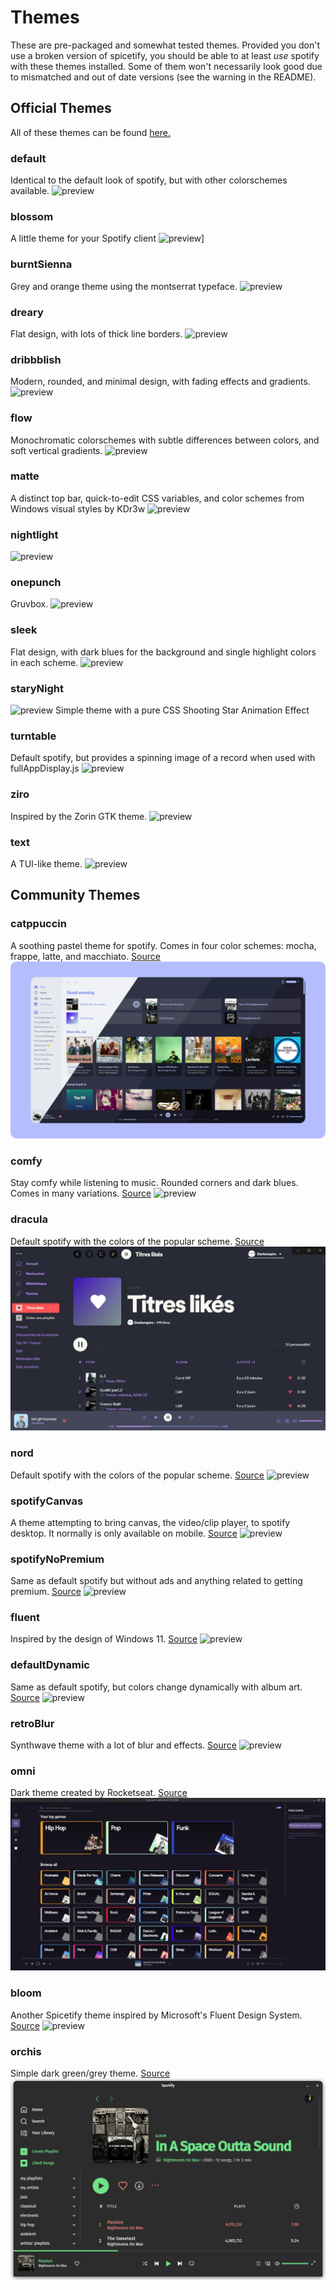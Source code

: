 # Themes
These are pre-packaged and somewhat tested themes. Provided you don't use a broken version of spicetify, you should be able to at least *use* spotify with these themes installed. Some of them won't necessarily look good due to mismatched and out of date versions (see the warning in the README).

## Official Themes
All of these themes can be found [here.](https://github.com/spicetify/spicetify-themes)
### default
Identical to the default look of spotify, but with other colorschemes available.
![preview](https://github.com/spicetify/spicetify-themes/blob/master/Default/ocean.png)
### blossom
A little theme for your Spotify client
![preview](https://github.com/spicetify/spicetify-themes/blob/master/Blossom/images/home.png)]
### burntSienna
Grey and orange theme using the montserrat typeface.
![preview](https://github.com/spicetify/spicetify-themes/blob/master/BurntSienna/screenshot.png)
### dreary
Flat design, with lots of thick line borders.
![preview](https://github.com/spicetify/spicetify-themes/blob/master/Dreary/bib.png)
### dribbblish
Modern, rounded, and minimal design, with fading effects and gradients.
![preview](https://github.com/spicetify/spicetify-themes/blob/master/Dribbblish/base.png)
### flow
Monochromatic colorschemes with subtle differences between colors, and soft vertical gradients.
![preview](https://raw.githubusercontent.com/spicetify/spicetify-themes/master/Flow/screenshots/ocean.png)
### matte 
A distinct top bar, quick-to-edit CSS variables, and color schemes from Windows visual styles by KDr3w
![preview](https://github.com/spicetify/spicetify-themes/blob/master/Matte/screenshots/queue.png)
### nightlight
![preview](https://github.com/spicetify/spicetify-themes/blob/master/Nightlight/screenshots/nightlight.png)
### onepunch
Gruvbox.
![preview](https://github.com/spicetify/spicetify-themes/blob/master/Onepunch/screenshots/dark_home.png)
### sleek
Flat design, with dark blues for the background and single highlight colors in each scheme.
![preview](https://github.com/spicetify/spicetify-themes/blob/master/Sleek/bladerunner.png)
### staryNight
![preview](https://github.com/spicetify/spicetify-themes/blob/master/StarryNight/images/base.png)
Simple theme with a pure CSS Shooting Star Animation Effect
### turntable
Default spotify, but provides a spinning image of a record when used with fullAppDisplay.js
![preview](https://github.com/spicetify/spicetify-themes/blob/master/Turntable/screenshots/fad.png)
### ziro
Inspired by the Zorin GTK theme.
![preview](https://raw.githubusercontent.com/schnensch0/ziro/main/preview/album-blue-dark.png)
### text
A TUI-like theme.
![preview](https://raw.githubusercontent.com/spicetify/spicetify-themes/master/text/screenshots/Spotify.png)

## Community Themes
### catppuccin
A soothing pastel theme for spotify. Comes in four color schemes: mocha, frappe, latte, and macchiato. [Source](https://github.com/catppuccin/spicetify)
![preview](https://github.com/catppuccin/spicetify/blob/main/assets/preview.webp)
### comfy
Stay comfy while listening to music. Rounded corners and dark blues. Comes in many variations. [Source](https://github.com/Comfy-Themes/Spicetify)
![preview](https://github.com/Comfy-Themes/Spicetify/blob/main/images/color-schemes/comfy.png)
### dracula
Default spotify with the colors of the popular scheme. [Source](https://github.com/Darkempire78/Dracula-Spicetify)
![preview](https://github.com/Darkempire78/Dracula-Spicetify/blob/master/screenshot.png)
### nord
Default spotify with the colors of the popular scheme. [Source](https://github.com/Tetrax-10/Nord-Spotify)
![preview](https://github.com/Tetrax-10/Nord-Spotify/blob/master/assets/home.png)
### spotifyCanvas
A theme attempting to bring canvas, the video/clip player, to spotify desktop. It normally is only available on mobile. [Source](https://github.com/itsmeow/Spicetify-Canvas)
![preview](https://camo.githubusercontent.com/824738caeda9df907e11a83825e2dea7d7673e044b963c2d672d6efc5d190c38/68747470733a2f2f692e696d6775722e636f6d2f653575734164422e706e67)
### spotifyNoPremium
Same as default spotify but without ads and anything related to getting premium. [Source](https://github.com/Daksh777/SpotifyNoPremium)
![preview](https://camo.githubusercontent.com/7d8bea70db4173dd0bebffbf777695da77547c24173a48b898b2d1167c1114bf/68747470733a2f2f692e696d6775722e636f6d2f6b4566664479382e706e67)
### fluent
Inspired by the design of Windows 11. [Source](https://github.com/williamckha/spicetify-fluent)
![preview](https://github.com/williamckha/spicetify-fluent/blob/master/screenshots/dark-1.png)
### defaultDynamic
Same as default spotify, but colors change dynamically with album art. [Source](https://github.com/JulienMaille/spicetify-dynamic-theme)
![preview](https://github.com/JulienMaille/spicetify-dynamic-theme/blob/main/preview.gif)
### retroBlur
Synthwave theme with a lot of blur and effects. [Source](https://github.com/Motschen/Retroblur)
![preview](https://github.com/Motschen/Retroblur/blob/main/preview/playlist.png)
### omni
Dark theme created by Rocketseat. [Source](https://github.com/getomni/spicetify)
![preview](https://github.com/getomni/spicetify/blob/main/screenshot.png)
### bloom
Another Spicetify theme inspired by Microsoft's Fluent Design System. [Source](https://github.com/nimsandu/spicetify-bloom)
![preview](https://raw.githubusercontent.com/nimsandu/spicetify-bloom/main/Dark-1.png)
### orchis
Simple dark green/grey theme. [Source](https://github.com/canbeardig/Spicetify-Orchis-Colours-v2)
![preview](https://github.com/canbeardig/Spicetify-Orchis-Colours-v2/blob/main/screenshot.png)

